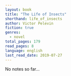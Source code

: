 ```yaml
---
layout: book
title: "The Life of Insects"
shorthand: life_of_insects
author: Victor Pelevin
fiction: true
genres:
  - novel
total_pages: 179
read_pages: 8
language: english
last_read_date: 2019-07-27
---
```

No notes so far...
